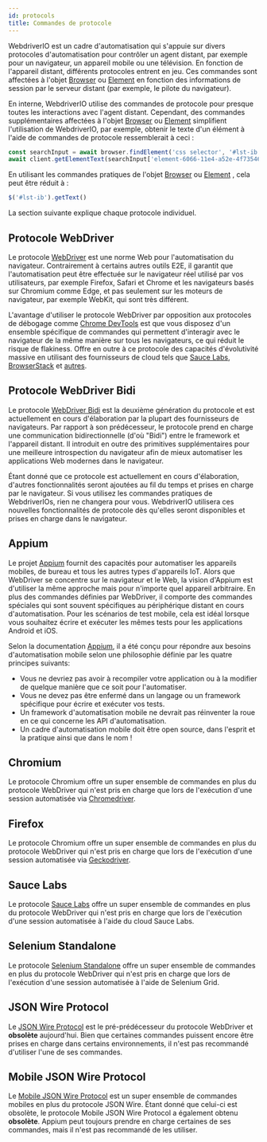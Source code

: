 ```yaml
---
id: protocols
title: Commandes de protocole
---
```


WebdriverIO est un cadre d'automatisation qui s'appuie sur divers protocoles d'automatisation pour contrôler un agent distant, par exemple pour un navigateur, un appareil mobile ou une télévision. En fonction de l'appareil distant, différents protocoles entrent en jeu. Ces commandes sont affectées à l'objet [Browser](/docs/api/browser) ou [Element](/docs/api/element) en fonction des informations de session par le serveur distant (par exemple, le pilote du navigateur).

En interne, WebdriverIO utilise des commandes de protocole pour presque toutes les interactions avec l'agent distant. Cependant, des commandes supplémentaires affectées à l'objet [Browser](/docs/api/browser) ou [Element](/docs/api/element) simplifient l'utilisation de WebdriverIO, par exemple, obtenir le texte d'un élément à l'aide de commandes de protocole ressemblerait à ceci :

```js
const searchInput = await browser.findElement('css selector', '#lst-ib')
await client.getElementText(searchInput['element-6066-11e4-a52e-4f735466cecf'])
```

En utilisant les commandes pratiques de l'objet [Browser](/docs/api/browser) ou [Element](/docs/api/element) , cela peut être réduit à :

```js
$('#lst-ib').getText()
```

La section suivante explique chaque protocole individuel.

## Protocole WebDriver

Le protocole [WebDriver](https://w3c.github.io/webdriver/#elements) est une norme Web pour l'automatisation du navigateur. Contrairement à certains autres outils E2E, il garantit que l'automatisation peut être effectuée sur le navigateur réel utilisé par vos utilisateurs, par exemple Firefox, Safari et Chrome et les navigateurs basés sur Chromium comme Edge, et pas seulement sur les moteurs de navigateur, par exemple WebKit, qui sont très différent.

L'avantage d'utiliser le protocole WebDriver par opposition aux protocoles de débogage comme [Chrome DevTools](https://w3c.github.io/webdriver/#elements) est que vous disposez d'un ensemble spécifique de commandes qui permettent d'interagir avec le navigateur de la même manière sur tous les navigateurs, ce qui réduit le risque de flakiness. Offre en outre à ce protocole des capacités d'évolutivité massive en utilisant des fournisseurs de cloud tels que [Sauce Labs](https://saucelabs.com/), [BrowserStack](https://www.browserstack.com/) et [autres](https://github.com/christian-bromann/awesome-selenium#cloud-services).

## Protocole WebDriver Bidi

Le protocole [WebDriver Bidi](https://w3c.github.io/webdriver-bidi/) est la deuxième génération du protocole et est actuellement en cours d'élaboration par la plupart des fournisseurs de navigateurs. Par rapport à son prédécesseur, le protocole prend en charge une communication bidirectionnelle (d'où "Bidi") entre le framework et l'appareil distant. Il introduit en outre des primitives supplémentaires pour une meilleure introspection du navigateur afin de mieux automatiser les applications Web modernes dans le navigateur.

Étant donné que ce protocole est actuellement en cours d'élaboration, d'autres fonctionnalités seront ajoutées au fil du temps et prises en charge par le navigateur. Si vous utilisez les commandes pratiques de WebdriverIOs, rien ne changera pour vous. WebdriverIO utilisera ces nouvelles fonctionnalités de protocole dès qu'elles seront disponibles et prises en charge dans le navigateur.

## Appium

Le projet [Appium](https://appium.io/) fournit des capacités pour automatiser les appareils mobiles, de bureau et tous les autres types d'appareils IoT. Alors que WebDriver se concentre sur le navigateur et le Web, la vision d'Appium est d'utiliser la même approche mais pour n'importe quel appareil arbitraire. En plus des commandes définies par WebDriver, il comporte des commandes spéciales qui sont souvent spécifiques au périphérique distant en cours d'automatisation. Pour les scénarios de test mobile, cela est idéal lorsque vous souhaitez écrire et exécuter les mêmes tests pour les applications Android et iOS.

Selon la documentation [Appium](https://appium.github.io/appium.io/docs/en/about-appium/intro/?lang=en), il a été conçu pour répondre aux besoins d'automatisation mobile selon une philosophie définie par les quatre principes suivants:

- Vous ne devriez pas avoir à recompiler votre application ou à la modifier de quelque manière que ce soit pour l'automatiser.
- Vous ne devez pas être enfermé dans un langage ou un framework spécifique pour écrire et exécuter vos tests.
- Un framework d'automatisation mobile ne devrait pas réinventer la roue en ce qui concerne les API d'automatisation.
- Un cadre d'automatisation mobile doit être open source, dans l'esprit et la pratique ainsi que dans le nom !

## Chromium

Le protocole Chromium offre un super ensemble de commandes en plus du protocole WebDriver qui n'est pris en charge que lors de l'exécution d'une session automatisée via [Chromedriver](https://chromedriver.chromium.org/chromedriver-canary).

## Firefox

Le protocole Chromium offre un super ensemble de commandes en plus du protocole WebDriver qui n'est pris en charge que lors de l'exécution d'une session automatisée via [Geckodriver](https://github.com/mozilla/geckodriver).

## Sauce Labs

Le protocole [Sauce Labs](https://saucelabs.com/) offre un super ensemble de commandes en plus du protocole WebDriver qui n'est pris en charge que lors de l'exécution d'une session automatisée à l'aide du cloud Sauce Labs.

## Selenium Standalone

Le protocole [Selenium Standalone](https://www.selenium.dev/documentation/grid/advanced_features/endpoints/) offre un super ensemble de commandes en plus du protocole WebDriver qui n'est pris en charge que lors de l'exécution d'une session automatisée à l'aide de Selenium Grid.

## JSON Wire Protocol

Le [JSON Wire Protocol](https://www.selenium.dev/documentation/legacy/json_wire_protocol/) est le pré-prédécesseur du protocole WebDriver et __obsolète__ aujourd'hui. Bien que certaines commandes puissent encore être prises en charge dans certains environnements, il n'est pas recommandé d'utiliser l'une de ses commandes.

## Mobile JSON Wire Protocol

Le [Mobile JSON Wire Protocol](https://github.com/SeleniumHQ/mobile-spec/blob/master/spec-draft.md) est un super ensemble de commandes mobiles en plus du protocole JSON Wire. Étant donné que celui-ci est obsolète, le protocole Mobile JSON Wire Protocol a également obtenu __obsolète__. Appium peut toujours prendre en charge certaines de ses commandes, mais il n'est pas recommandé de les utiliser.
